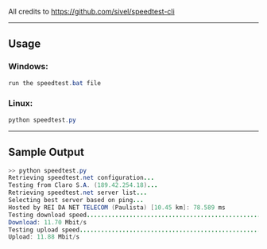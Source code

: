 All credits to <https://github.com/sivel/speedtest-cli>

---

## Usage

### Windows:

```java
run the speedtest.bat file
```

### Linux:

```java
python speedtest.py
```

---

## Sample Output

```java
>> python speedtest.py
Retrieving speedtest.net configuration...
Testing from Claro S.A. (189.42.254.18)...
Retrieving speedtest.net server list...
Selecting best server based on ping...
Hosted by REI DA NET TELECOM (Paulista) [10.45 km]: 78.589 ms
Testing download speed................................................................................
Download: 11.70 Mbit/s
Testing upload speed......................................................................................................
Upload: 11.88 Mbit/s

```

